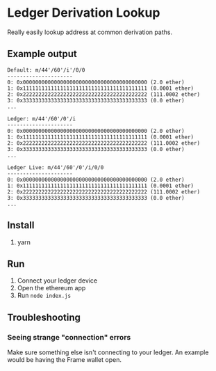 # Ledger Derivation Lookup

Really easily lookup address at common derivation paths.

## Example output
```
Default: m/44'/60'/i'/0/0
---------------------
0: 0x0000000000000000000000000000000000000000 (2.0 ether)
1: 0x1111111111111111111111111111111111111111 (0.0001 ether)
2: 0x2222222222222222222222222222222222222222 (111.0002 ether)
3: 0x3333333333333333333333333333333333333333 (0.0 ether)
...

Ledger: m/44'/60'/0'/i
---------------------
0: 0x0000000000000000000000000000000000000000 (2.0 ether)
1: 0x1111111111111111111111111111111111111111 (0.0001 ether)
2: 0x2222222222222222222222222222222222222222 (111.0002 ether)
3: 0x3333333333333333333333333333333333333333 (0.0 ether)
...

Ledger Live: m/44'/60'/0'/i/0/0
---------------------
0: 0x0000000000000000000000000000000000000000 (2.0 ether)
1: 0x1111111111111111111111111111111111111111 (0.0001 ether)
2: 0x2222222222222222222222222222222222222222 (111.0002 ether)
3: 0x3333333333333333333333333333333333333333 (0.0 ether)
...
```

## Install
1. yarn

## Run
1. Connect your ledger device
2. Open the ethereum app
3. Run `node index.js`

## Troubleshooting
### Seeing strange "connection" errors
Make sure something else isn't connecting to your ledger. An example would be having the Frame
wallet open.
